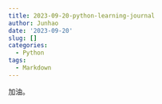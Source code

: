 ```yaml
---
title: 2023-09-20-python-learning-journal
author: Junhao
date: '2023-09-20'
slug: []
categories:
  - Python
tags:
  - Markdown
---
```

  加油。